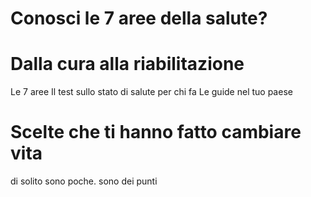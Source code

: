 # Conosci le 7 aree della salute?


# Dalla cura alla riabilitazione 

Le 7 aree 
Il test sullo stato di salute per chi fa
Le guide nel tuo paese

# Scelte che ti hanno fatto cambiare vita

di solito sono poche. sono dei punti
<!--stackedit_data:
eyJoaXN0b3J5IjpbLTI4MzY1MTA3OF19
-->

